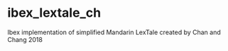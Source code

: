 # ibex_lextale_ch
 Ibex implementation of simplified Mandarin LexTale created by Chan and Chang 2018
